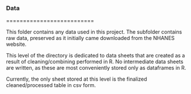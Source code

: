 ### Data

==========================

This folder contains any data used in this project. The subfolder contains raw data, preserved as it initially came downloaded from the NHANES website.

This level of the directory is dedicated to data sheets that are created as a result of cleaning/combining performed in R. No intermediate data sheets are written, as these 
are most conveniently stored only as dataframes in R.

Currently, the only sheet stored at this level is the finalized cleaned/processed table in csv form.
